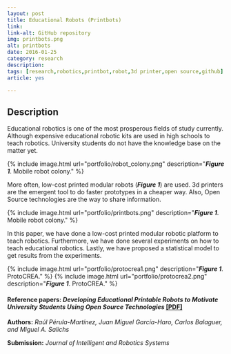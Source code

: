 ```yaml
---
layout: post
title: Educational Robots (Printbots)
link: 
link-alt: GitHub repository
img: printbots.png
alt: printbots
date: 2016-01-25
category: research
description: 
tags: [research,robotics,printbot,robot,3d printer,open source,github]
article: yes

---
```


## Description

Educational robotics is one of the most prosperous fields of study currently. Although expensive educational robotic kits are used in high schools to teach robotics. University students do not have the knowledge base on the matter yet.

{% include image.html url="portfolio/robot_colony.png" description="<b><i>Figure 1</i></b>. Mobile robot colony." %}

More often, low-cost printed modular robots (<b><i>Figure 1</i></b>) are used. 3d printers are the emergent tool to do faster prototypes in a cheaper way. Also, Open Source technologies are the way to share information. 

{% include image.html url="portfolio/printbots.png" description="<b><i>Figure 1</i></b>. Mobile robot colony." %}

In this paper, we have done a low-cost printed modular robotic platform to teach robotics. Furthermore, we have done several experiments on how to teach educational robotics. Lastly, we have proposed a statistical model to get results from the experiments.

{% include image.html url="portfolio/protocrea1.png" description="<b><i>Figure 1</i></b>. ProtoCREA." %}
{% include image.html url="portfolio/protocrea2.png" description="<b><i>Figure 1</i></b>. ProtoCREA." %}

#### Reference papers: _Developing Educational Printable Robots to Motivate University Students Using Open Source Technologies_ <a class="no-print" href="/papers/Perula-Martinez2015a.pdf" target="_blank"> [PDF]</a>

**Authors:** _Raúl Pérula-Martínez, Juan Miguel García-Haro, Carlos Balaguer, and Miguel A. Salichs_

**Submission:** _Journal of Intelligent and Robotics Systems_

